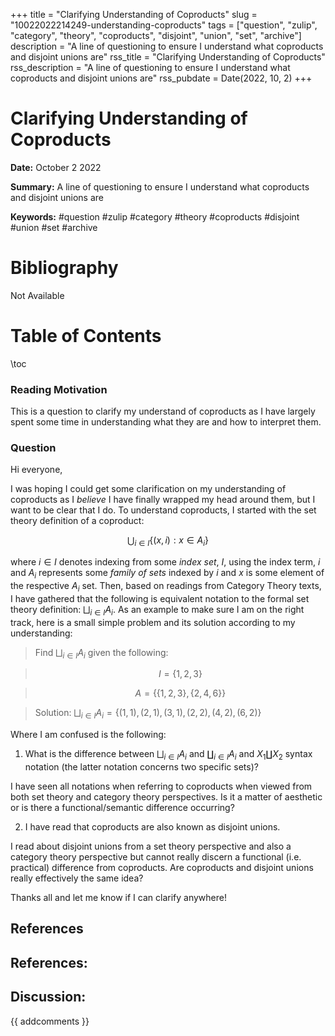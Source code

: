 +++
title = "Clarifying Understanding of Coproducts"
slug = "10022022214249-understanding-coproducts"
tags = ["question", "zulip", "category", "theory", "coproducts", "disjoint", "union", "set", "archive"]
description = "A line of questioning to ensure I understand what coproducts and disjoint unions are"
rss_title = "Clarifying Understanding of Coproducts"
rss_description = "A line of questioning to ensure I understand what coproducts and disjoint unions are"
rss_pubdate = Date(2022, 10, 2)
+++



Clarifying Understanding of Coproducts
=========

**Date:** October 2 2022

**Summary:** A line of questioning to ensure I understand what coproducts and disjoint unions are

**Keywords:** #question #zulip #category #theory #coproducts #disjoint #union #set  #archive

Bibliography
==========

Not Available

Table of Contents
=========

\toc

### Reading Motivation

This is a question to clarify my understand of coproducts as I have largely spent some time in understanding what they are and how to interpret them. 

### Question

Hi everyone,

I was hoping I could get some clarification on my understanding of coproducts as I *believe* I have finally wrapped my head around them, but I want to be clear that I do.  To understand coproducts, I started with the set theory definition of a coproduct: 

$$
\bigcup_{i \in I} \{(x, i): x \in A_{i}\}
$$

where $i \in I$ denotes indexing from some *index set*, $I$, using the index term, $i$ and $A_{i}$ represents some *family of sets* indexed by $i$ and $x$ is some element of the respective $A_{i}$ set. Then, based on readings from Category Theory texts, I have gathered that the following is equivalent notation to the formal set theory definition: $\bigsqcup_{i \in I} A_{i}$.  As an example to make sure I am on the right track, here is a small simple problem and its solution according to my understanding:

> Find $\bigsqcup_{i \in I} A_{i}$ given the following:


> $$
> I = \{1, 2, 3\}
> $$


> $$
> A = \{\{1, 2, 3\}, \{2, 4, 6\}\}
> $$


> Solution: $\bigsqcup_{i \in I} A_{i} = \{(1, 1), (2, 1), (3, 1), (2, 2), (4, 2), (6, 2)\}$


Where I am confused is the following: 

1. What is the difference between $\bigsqcup_{i \in I} A_{i}$ and $\coprod_{i \in I} A_{i}$ and $X_{1} \coprod X_{2}$ syntax notation (the latter notation concerns two specific sets)?

I have seen all notations when referring to coproducts when viewed from both set theory and category theory perspectives. Is it a matter of aesthetic or is there a functional/semantic difference occurring?

2. I have read that coproducts are also known as disjoint unions.

I read about disjoint unions from a set theory perspective and also a category theory perspective but cannot really discern a functional (i.e. practical) difference from coproducts. Are coproducts and disjoint unions really effectively the same idea?

Thanks all and let me know if I can clarify anywhere! 

## References

## References:
## Discussion: 

{{ addcomments }}
